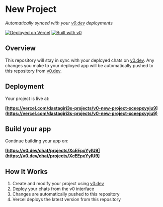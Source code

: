 # New Project

*Automatically synced with your [v0.dev](https://v0.dev) deployments*

[![Deployed on Vercel](https://img.shields.io/badge/Deployed%20on-Vercel-black?style=for-the-badge&logo=vercel)](https://vercel.com/dastagiri3s-projects/v0-new-project-xceepxyyiu9)
[![Built with v0](https://img.shields.io/badge/Built%20with-v0.dev-black?style=for-the-badge)](https://v0.dev/chat/projects/XcEEpxYyIU9)

## Overview

This repository will stay in sync with your deployed chats on [v0.dev](https://v0.dev).
Any changes you make to your deployed app will be automatically pushed to this repository from [v0.dev](https://v0.dev).

## Deployment

Your project is live at:

**[https://vercel.com/dastagiri3s-projects/v0-new-project-xceepxyyiu9](https://vercel.com/dastagiri3s-projects/v0-new-project-xceepxyyiu9)**

## Build your app

Continue building your app on:

**[https://v0.dev/chat/projects/XcEEpxYyIU9](https://v0.dev/chat/projects/XcEEpxYyIU9)**

## How It Works

1. Create and modify your project using [v0.dev](https://v0.dev)
2. Deploy your chats from the v0 interface
3. Changes are automatically pushed to this repository
4. Vercel deploys the latest version from this repository